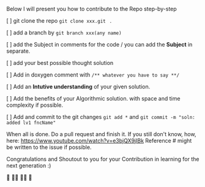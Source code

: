 Below I will present you how to contribute to the Repo step-by-step

[ ] git clone the repo ```git clone xxx.git ``` .


[ ] add a branch by ```git branch xxx(any name) ```

[ ] add the Subject in comments for the code / you can add the **Subject** in separate.

[ ] add your best possible thought solution

[ ] Add in doxygen comment with ``` /** whatever you have to say **/ ```

[ ] Add an **Intutive understanding**  of your given solution. 

[ ] Add the benefits of your Algorithmic solution. with space and time complexity if possible.

[ ] Add and commit to the git changes ```git add *``` and ```git commit -m "soln: added lv1 fncName" ```

When all is done. Do a pull request and finish it.
If you still don't know, how, here: https://www.youtube.com/watch?v=e3bjQX9jIBk 
Reference # might be written to the issue if possible.

Congratulations and Shoutout to you for your Contribution in learning for the next generation :) 

🎱 💁‍♂️ 💁‍♀️ 🎱
